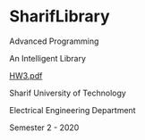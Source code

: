 # SharifLibrary
Advanced Programming

An Intelligent Library

[HW3.pdf](https://github.com/alinourian10/SharifLibrary/files/7834846/HW3.pdf)


Sharif University of Technology

Electrical Engineering Department

Semester 2 - 2020
